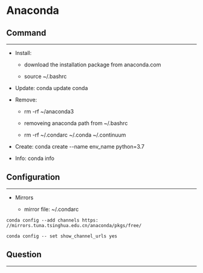 # Anaconda

## Command

***

  + Install: 
  
    - download the installation package from anaconda.com

    - source ~/.bashrc

  + Update: conda update conda

  + Remove: 

    - rm -rf ~/anaconda3

    - removeing anaconda path from ~/.bashrc

    - rm -rf ~/.condarc ~/.conda ~/.continuum

  + Create: conda create --name env_name python=3.7

  + Info: conda info

## Configuration

***

  + Mirrors

    - mirror file: ~/.condarc

```
conda config --add channels https: //mirrors.tuna.tsinghua.edu.cn/anaconda/pkgs/free/
    
conda config -- set show_channel_urls yes
```

## Question

***
